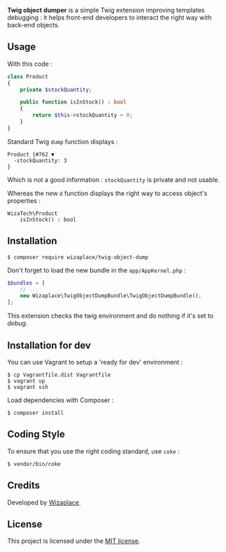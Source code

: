 **Twig object dumper** is a simple Twig extension improving templates debugging : it helps front-end developers to interact the right way with back-end objects.

## Usage

With this code :

```php
class Product
{
    private $stockQuantity;

    public function isInStock() : bool
    {
        return $this->stockQuantity > 0;
    }
}
```

Standard Twig `dump` function displays :

```
Product {#762 ▼
  -stockQuantity: 3
}
```

Which is not a good information : `stockQuantity` is private and not usable.

Whereas the new `d` function displays the right way to access object's properties :

```
WizaTech\Product
    isInStock() : bool
```

## Installation

```
$ composer require wizaplace/twig-object-dump
```

Don't forget to load the new bundle in the `app/AppKernel.php` :

```php
$bundles = [
    // ...
    new Wizaplace\TwigObjectDumpBundle\TwigObjectDumpBundle(),
];
```

This extension checks the twig environment and do nothing if it's set to _debug_.

## Installation for dev

You can use Vagrant to setup a 'ready for dev' environment :

```
$ cp Vagrantfile.dist Vagrantfile
$ vagrant up
$ vagrant ssh
```

Load dependencies with Composer :

```
$ composer install
```

## Coding Style

To ensure that you use the right coding standard, use `coke` :

```
$ vendor/bin/coke
```

## Credits

Developed by [Wizaplace](http://tech.wizaplace.com/).

## License

This project is licensed under the [MIT license](LICENSE).
